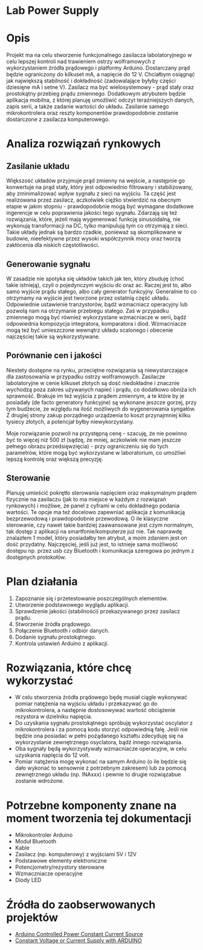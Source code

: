 # Lab Power Supply
# Opis
Projekt ma na celu stworzenie funkcjonalnego zasilacza labolatoryjnego w celu lepszej kontroli nad trawieniem ostrzy wolframowych z wykorzystaniem źródła prądowego i platformy Arduino. Dostarczany prąd będzie ograniczony do kilkuset mA, a napięcie do 12 V. Chciałbym osiągnąć jak największą stabilność i dokładność (zadowalające byłyby części dziesięne mA i setne V). Zasilacz ma być wielosystemowy - prąd stały oraz prostokątny przebieg prądu zmiennego. Dodatkowym atrybutem będzie aplikacja mobilna, z której planuję umożliwić odczyt teraźniejszych danych, zapis serii, a także zadanie wartości do układu. Zasilanie samego mikrokontrolera oraz reszty komponentów prawdopodobnie zostanie dostarczone z zasilacza komputerowego.

# Analiza rozwiązań rynkowych
## Zasilanie układu
Większość układów przyjmuje prąd zmienny na wejście, a następnie go konwertuje na prąd stały, który jest odpowiednio filtrowany i stabilizowany, aby zminimalizować wpływ sygnału z sieci na wyjściu. Ta część jest realizowana przez zasilacz, aczkolwiek ciężko stwierdzić na obecnym etapie w jakim stopniu - prawdopodobnie mogą być wymagane dodatkowe ingerencje w celu poprawienia jakości tego sygnału. Zdarzają się też rozwiązania, które, jeżeli mają wygenerować funkcję sinusoidalną, nie wykonują transformacji na DC, tylko manipulują tym co otrzymają z sieci. Takie układy jednak są bardzo rzadkie, ponieważ są skomplikowane w budowie, nieefektywne przez wysoki współczynnik mocy oraz tworzą zakłócenia dla niskich częstotliwości.

## Generowanie sygnału
W zasadzie nie spotyka się układów takich jak ten, który zbuduję (choć takie istnieją), czyli o pojedynczym wyjściu dc oraz ac. Raczej jest to, albo samo wyjście prądu stałego, albo cały generator funkcyjny. Generalnie to co otrzymamy na wyjście jest tworzone przez ostatnią część układu. Odpowiednie ustawienie tranzystorów, bądź wzmacniacz operacyjny lub pozwolą nam na otrzymanie przebiegu stałego. Zaś w przypadku zmiennego mogą być również wykorzystane wzmacniacze w serii, bądź odpowiednia kompozycja integratora, komparatora i diod. Wzmacniacze mogą też być umieszczone wewnątrz układu scalonego i obecenie najczęściej takie są wykorzystywane.

## Porównanie cen i jakości
Niestety dostępne na rynku, przeciętne rozwiązania są niewystarczające dla zastosowania w przypadku ostrzy wolframowych. Zasilacze labolatoryjne w cenie kilkuset złotych są dość niedokładne i znacznie wychodzą poza zakres używanych napieć i prądu, co dodatkowo obniża ich sprawność. Brakuje im też wyjścia z prądem zmiennym, a te które by je posiadały (de facto generatory funkcyjne) są wykonane jeszcze gorzej, przy tym budżecie, ze względu na ilość możliwych do wygenerowania syngałów. Z drugiej strony zakup porządnego urządzenia to koszt przynajmniej kilku tysiecy złotych, a potencjał byłby niewykorzystany.

Moje rozwiązanie pozwoli na przystępną cenę - szacuję, że nie powinno być to więcej niż 500 zł (sądzę, że mniej, aczkolwiek nie mam jeszcze pełnego obrazu przedsięwzięcia) - przy ograniczeniu się do tych parametrów, które mogą być wykorzystane w laboratorium, co umożliwi lepszą kontrolę oraz większą precyzję.

## Sterowanie
Planuję umieścić pokrętło sterowania napięciem oraz maksymalnym prądem fizycznie na zasilaczu (jak to ma miejsce w każdym z rozwiązań rynkowych) i możliwe, że panel z cyframi w celu dokładnego podania wartości. Te opcje ma też docelowo zapewniać aplikacja z komunikacją bezprzewodową i prawdopodobnie przewodową. O ile klasyczne sterowanie, czy nawet takie bardziej zaawansowane jest czym normalnym, tak dostęp z aplikacji na smartfonie/komputerze już nie. Tak naprawdę znalazłem 1 model, który posiadałby ten atrybut, a moim zdaniem jest on dość przydatny. Najczęsciej, jeśli już jest, to istnieje sama możliwość dostępu np. przez usb czy Bluetooth i komunikacja szeregowa po jednym z dostępnych protokołów.

# Plan działania
1. Zapoznanie się i przetestowanie poszczególnych elementów.
2. Utworzenie podstawowego wyglądu aplikacji.
3. Sprawdzenie jakości (stabilności) przekazywanego przez zasilacz prądu.
4. Stworzenie źródła prądowego.
5. Połączenie Bluetooth i odbiór danych.
6. Dodanie sygnału prostokątnego.
7. Kontrola ustawień Arduino z aplikacji.

# Rozwiązania, które chcę wykorzystać
* W celu stworzenia źródła prądowego będę musiał ciągle wykonywać pomiar natężenia na wyjściu układu i przekazywać go do mikrokontrolera, a następnie dostosowywać wartość obciążenie rezystora w dzielniku napięcia.
* Do uzyskania sygnału prostokątnego spróbuję wykorzystać oscylator z mikrokontrolera i za pomocą kodu storzyć odpowiednią falę. Jeśli nie będzie ona posiadać w pełni pożądanego kształtu zdecyduję się na wykorzystanie zewnętrznego osyclatora, bądź innego rozwiązania.
* Oba sygnały będą wykorzystywały wzmacniacze operacyjne, w celu uzyskania napięcia do 12 volt.
* Pomiar natężenia mogę wykonać na samym Arduino (o ile będzie się dało wykonać to sensownie z potrzebnym zakresem) lub za pomocą zewnętrznego układu (np. INAxxx) i pewnie to drugie rozwiązabue zostanie wdrożone.

# Potrzebne komponenty znane na moment tworzenia tej dokumentacji
- Mikrokontroler Arduino
- Moduł Bluetooth
- Kable
- Zasilacz (np. komputerowy) z wyjściami 5V i 12V
- Podstawowe elementy elektroniczne
- Potencjometry/rezystory sterowane
- Wzmaczniacze operacyjne
- Diody LED

# Źródła do zaobserwowanych projektów
* [Arduino Controlled Power Constant Current Source](https://www.bristolwatch.com/ele4/ard_css.htm)
* [Constant Voltage or Current Supply with ARDUINO](https://www.youtube.com/watch?v=rwqY0rYPlVE)